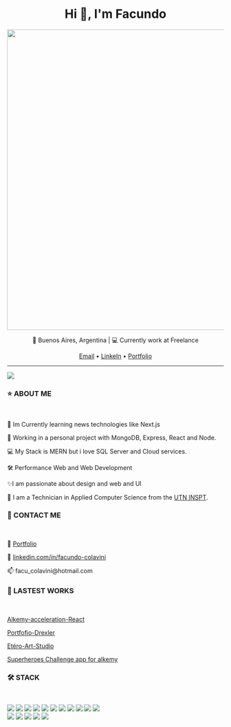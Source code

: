 <h1 align="center">Hi 👋, I'm Facundo </h1>
<p  width="500" align="right" ><img  width="700" src="https://readme-typing-svg.herokuapp.com?color=E6B5776697&lines=Full-stack+developer"></p>
<p align="center">📍 Buenos Aires, Argentina | 💻 Currently work at Freelance</p>
<p align="center"><a href="https://facu_colavini@hotmail.com">Email</a> • <a target="_blank" href="https://www.linkedin.com/in/facundo-colavini">LinkeIn</a> • <a href="https://facundocolavini.github.io/MyPortfolio/">Portfolio</a></>
<hr>

<img aling="right" src="https://www.opcito.com/hs-fs/hubfs/Product-and-test-engineering_01-1.gif?width=467&height=400&name=Product-and-test-engineering_01-1.gif">
<h3>⭐ ABOUT ME</h3><br>
<p>🌱 Im Currently learning news technologies like Next.js</p>
<p>🔭 Working in a personal project with MongoDB, Express, React and Node.</p>
<p> 💻 My Stack is MERN but i love SQL Server and Cloud services.</p>
<p> 🛠 Performance Web and Web Development</p>
<p>✨I am passionate about design and web and UI</p>
<p>📘 I am a Technician in Applied Computer Science from the <a target="_blank" href="http://www.inspt.utn.edu.ar/academica/60_informatica_aplicada.html">UTN INSPT</a>.</p>

<h3>💬 CONTACT ME</h3><br>
<p> 💊 <a target="_blank" href="https://facundocolavini.github.io/MyPortfolio/">Portfolio</a></p>
<p> 👨 <a target="_blank" href="https://www.linkedin.com/in/facundo-colavini">linkedin.com/in/facundo-colavini</a></p>
<p> 📫 facu_colavini@hotmail.com</p>

<h3>🔭 LASTEST WORKS</h3><br>
<p><a target="_blank" href="https://github.com/alkemyTech/OT130-CLIENT">Alkemy-acceleration-React</a></p>
<p><a target="_blank" href="https://portfolio-drexler.netlify.app/">Portfofio-Drexler</a></p>
<p><a target="_blank" href="https://etereo-art-studio.netlify.app/">Etéro-Art-Studio</a></p>
<p><a target="_blank" href="https://github.com/facundocolavini/superheroes">Superheroes Challenge app for alkemy</a></p>

<h3>🛠 STACK</h3><br>

<a href="https://www.w3schools.com/sass/" target="blank"><img src="https://img.icons8.com/color/48/000000/sass.png"/></a>
<a href="https://reactjs.org/" target="_blank"><img src="https://img.icons8.com/office/48/000000/react.png"/></a>
<a href="https://redux.js.org/" target="_blank"><img src="https://img.icons8.com/color/48/000000/redux.png"/></a>
<a href="https://nodejs.org/" target="_blank"><img src="https://img.icons8.com/color/48/000000/nodejs.png"/></a>
<a href="https://expressjs.com/" target="_blank"><img src="https://img.icons8.com/color/48/000000/express.png"/></a>
<a href="https://www.postgresql.org/" target="_blank"><img src="https://img.icons8.com/color/48/000000/postgresql.png"/></a>
<a href="https://www.mysql.com/" target="_blank"><img src="https://img.icons8.com/color/48/000000/mysql.png"/></a>
<a href="https://www.mongodb.com/" target="_blank"><img src="https://img.icons8.com/color/48/000000/mongodb.png"/></a>
<a href="https://www.mongodb.com/" target="_blank"><img src="https://img.icons8.com/color/48/000000/firebase.png"/></a>
<a href="https://mui.com/" target="_blank"><img src="https://img.icons8.com/color/48/000000/material-ui.png"/></a>
<a href="https://getbootstrap.com/" target="_blank"><img src="https://img.icons8.com/color/48/000000/bootstrap.png"/></a>\
<a href="https://github.com/" target="_blank"><img src="https://img.icons8.com/color/48/000000/github.png"/></a>
<a href="https://www.linux.org/" target="_blank"><img src="https://img.icons8.com/color/48/000000/linux.png"/></a>
<a href="https://git-scm.com/" target="_blank"><img src="https://img.icons8.com/color/48/000000/git.png"/></a>
<a href="https://www.atlassian.com/software/jira" target="_blank"><img src="https://img.icons8.com/color/48/000000/jira.png"/></a>
<a href="https://www.figma.com" target="_blank"><img src="https://img.icons8.com/color/48/000000/figma.png"/></a>

<!--
**facundocolavini/facundocolavini** is a ✨ _special_ ✨ repository because its `README.md` (this file) appears on your GitHub profile.
Cuando saquemos el disco agregar esto :

Here are some ideas to get you started:
<p>✨Fun fact: I'm in a band called Red Patrol and I'm a the second guitar player... if you're interested, give us a listen.</p>
- 🔭 I’m currently working on drexler portfolio a project freelance
- 🌱 I’m currently learning ...
- 👯 I’m looking to collaborate on ...
- 🤔 I’m looking for help with ...
- 💬 Ask me about ...
- 📫 How to reach me: ...
- 😄 Pronouns: ...
- ⚡ Fun fact: ...
-->
